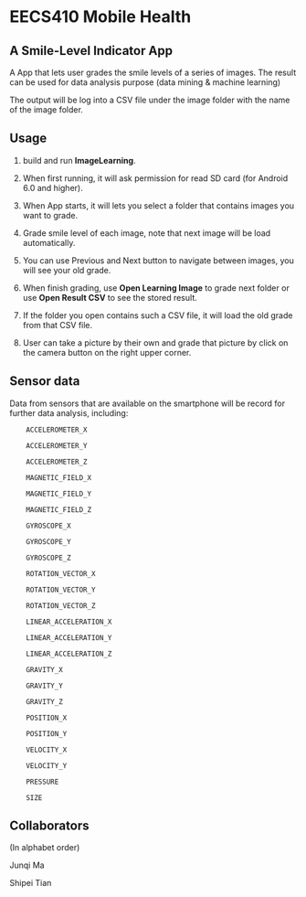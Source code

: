 # EECS410 Mobile Health

## A Smile-Level Indicator App

A App that lets user grades the smile levels of a series of images. The result can be used for data analysis purpose (data mining & machine learning)

The output will be log into a CSV file under the image folder with the name of the image folder.

## Usage

1. build and run **ImageLearning**.

2. When first running, it will ask permission for read SD card (for Android 6.0 and higher).

3. When App starts, it will lets you select a folder that contains images you want to grade.

4. Grade smile level of each image, note that next image will be load automatically.

5. You can use Previous and Next button to navigate between images, you will see your old grade.

6. When finish grading, use **Open Learning Image** to grade next folder or use **Open Result CSV** to see the stored result.

7. If the folder you open contains such a CSV file, it will load the old grade from that CSV file.

8. User can take a picture by their own and grade that picture by click on the camera button on the right upper corner.

## Sensor data

Data from sensors that are available on the smartphone will be record for further data analysis, including:

```
    ACCELEROMETER_X
    
    ACCELEROMETER_Y
    
    ACCELEROMETER_Z
    
    MAGNETIC_FIELD_X
    
    MAGNETIC_FIELD_Y
    
    MAGNETIC_FIELD_Z
    
    GYROSCOPE_X
    
    GYROSCOPE_Y
    
    GYROSCOPE_Z
    
    ROTATION_VECTOR_X
    
    ROTATION_VECTOR_Y
    
    ROTATION_VECTOR_Z
    
    LINEAR_ACCELERATION_X
    
    LINEAR_ACCELERATION_Y
    
    LINEAR_ACCELERATION_Z
    
    GRAVITY_X
    
    GRAVITY_Y
    
    GRAVITY_Z
    
    POSITION_X
    
    POSITION_Y
    
    VELOCITY_X
    
    VELOCITY_Y
    
    PRESSURE
    
    SIZE
```
## Collaborators

(In alphabet order)

Junqi Ma

Shipei Tian
